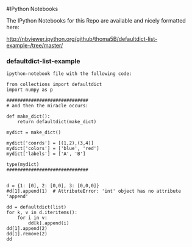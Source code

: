
#IPython Notebooks 

The IPython Notebooks for this Repo are available and nicely formatted here:

http://nbviewer.ipython.org/github/thoma5B/defaultdict-list-example-/tree/master/


### defaultdict-list-example

```
ipython-notebook file with the following code:

from collections import defaultdict
import numpy as p

##############################
# and then the miracle occurs:

def make_dict(): 
    return defaultdict(make_dict)

mydict = make_dict()

mydict['coords'] = [(1,2),(3,4)]
mydict['colors'] = ['blue', 'red']
mydict['labels'] = ['A', 'B']

type(mydict)
##############################


d = {1: [0], 2: [0,0], 3: [0,0,0]}
#d[1].append(1)  # AttributeError: 'int' object has no attribute 'append'

dd = defaultdict(list)
for k, v in d.iteritems(): 
    for i in v:
        dd[k].append(i)
dd[1].append(2)
dd[1].remove(2)
dd
```